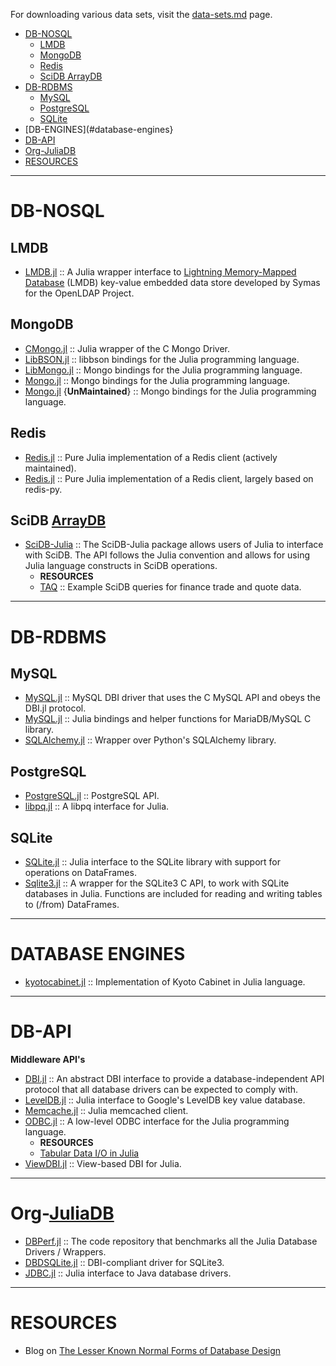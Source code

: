 For downloading various data sets, visit the [data-sets.md](https://github.com/svaksha/Julia.jl/blob/master/data-sets.md) page.


+ [DB-NOSQL](#db-nosql)
   + [LMDB](#lmdb)
   + [MongoDB](#mongodb) 
   + [Redis](#redis)
   + [SciDB ArrayDB](#scidb-arraydb)
+ [DB-RDBMS](#db-rdbms)
   + [MySQL](#mysql)
   + [PostgreSQL](#postgresql)
   + [SQLite](#sqlite)
+ [DB-ENGINES](#database-engines}
+ [DB-API](#db-api)
+ [Org-JuliaDB](#org-juliadb)
+ [RESOURCES](#resources)

----

# DB-NOSQL

## LMDB
+ [LMDB.jl](https://github.com/wildart/LMDB.jl) :: A Julia wrapper interface to [Lightning Memory-Mapped Database](http://symas.com/mdb/) (LMDB) key-value embedded data store developed by Symas for the OpenLDAP Project. 

## MongoDB 
+ [CMongo.jl](https://github.com/tenthdimension/CMongo.jl) :: Julia wrapper of the C Mongo Driver.
+ [LibBSON.jl](https://github.com/pzion/LibBSON.jl) :: libbson bindings for the Julia programming language.
+ [LibMongo.jl](https://github.com/pzion/LibMongo.jl) :: Mongo bindings for the Julia programming language.
+ [Mongo.jl](https://github.com/pzion/Mongo.jl) :: Mongo bindings for the Julia programming language.
+ [Mongo.jl](https://github.com/Lytol/Mongo.jl) {__UnMaintained__} :: Mongo bindings for the Julia programming language.

## Redis
+ [Redis.jl](https://github.com/jkaye2012/Redis.jl) :: Pure Julia implementation of a Redis client (actively maintained).
+ [Redis.jl](https://github.com/msainz/Redis.jl) :: Pure Julia implementation of a Redis client, largely based on redis-py.
 
## SciDB [ArrayDB](http://en.wikipedia.org/wiki/Array_DBMS)
+ [SciDB-Julia](https://github.com/Paradigm4/SciDB-Julia) :: The SciDB-Julia package allows users of Julia to interface with SciDB. The API follows the Julia convention and allows for using Julia language constructs in SciDB operations.
   + __RESOURCES__
   + [TAQ](https://github.com/Paradigm4/TAQ) :: Example SciDB queries for finance trade and quote data.
   
----

# DB-RDBMS
## MySQL
+ [MySQL.jl](https://github.com/johnmyleswhite/MySQL.jl) :: MySQL DBI driver that uses the C MySQL API and obeys the DBI.jl protocol.
+ [MySQL.jl](https://github.com/JuliaComputing/MySQL.jl) :: Julia bindings and helper functions for MariaDB/MySQL C library. 
+ [SQLAlchemy.jl](https://github.com/malmaud/SQLAlchemy.jl) :: Wrapper over Python's SQLAlchemy library. 

## PostgreSQL
+ [PostgreSQL.jl](https://github.com/iamed2/PostgreSQL.jl) :: PostgreSQL API.
+ [libpq.jl](https://github.com/iamed2/libpq.jl) :: A libpq interface for Julia.

## SQLite
+ [SQLite.jl](https://github.com/quinnj/SQLite.jl) :: Julia interface to the SQLite library with support for operations on DataFrames.
+ [Sqlite3.jl](https://github.com/PeetV/Sqlite3.jl) :: A wrapper for the SQLite3 C API, to work with SQLite databases in Julia. Functions are included for reading and writing tables to (/from) DataFrames.

----

# DATABASE ENGINES
+ [kyotocabinet.jl](https://github.com/tuzzeg/kyotocabinet.jl) :: Implementation of Kyoto Cabinet in Julia language.

----

# DB-API
**Middleware API's**
+ [DBI.jl](https://github.com/johnmyleswhite/DBI.jl) :: An abstract DBI interface to provide a database-independent API protocol that all database drivers can be expected to comply with.
+ [LevelDB.jl](https://github.com/jerryzhenleicai/LevelDB.jl) :: Julia interface to Google's LevelDB key value database.
+ [Memcache.jl](https://github.com/tanmaykm/Memcache.jl) :: Julia memcached client.
+ [ODBC.jl](https://github.com/quinnj/ODBC.jl) :: A low-level ODBC interface for the Julia programming language.
   + __RESOURCES__
   + [Tabular Data I/O in Julia](http://randyzwitch.com/julia-import-data/)
+ [ViewDBI.jl](https://github.com/kmsquire/ViewDBI.jl) :: View-based DBI for Julia.

----

# Org-[JuliaDB](https://github.com/JuliaDB)
+ [DBPerf.jl](https://github.com/JuliaDB/DBPerf.jl) :: The code repository that benchmarks all the Julia Database Drivers / Wrappers.
+ [DBDSQLite.jl](https://github.com/JuliaDB/DBDSQLite.jl) :: DBI-compliant driver for SQLite3.
+ [JDBC.jl](https://github.com/JuliaDB/JDBC.jl) :: Julia interface to Java database drivers.

----

# RESOURCES
+ Blog on [The Lesser Known Normal Forms of Database Design](http://www.johnmyleswhite.com/notebook/2014/09/10/the-lesser-known-normal-forms/)
